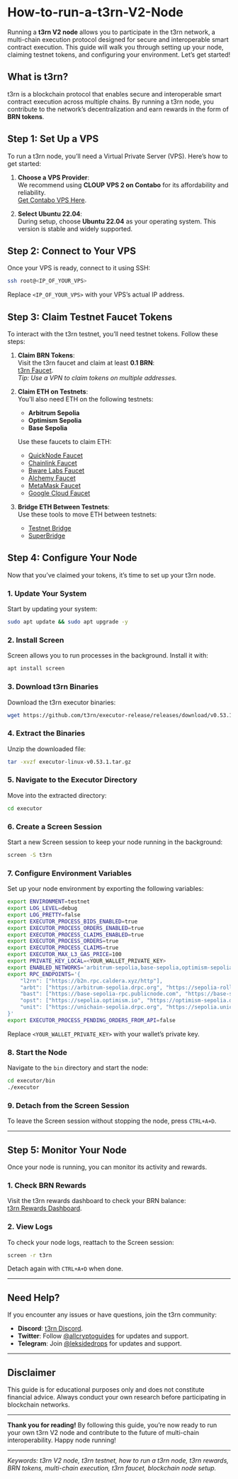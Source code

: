 # How-to-run-a-t3rn-V2-Node


Running a **t3rn V2 node** allows you to participate in the t3rn network, a multi-chain execution protocol designed for secure and interoperable smart contract execution. This guide will walk you through setting up your node, claiming testnet tokens, and configuring your environment. Let’s get started!  


## **What is t3rn?**  
t3rn is a blockchain protocol that enables secure and interoperable smart contract execution across multiple chains. By running a t3rn node, you contribute to the network’s decentralization and earn rewards in the form of **BRN tokens**.  


## **Step 1: Set Up a VPS**  
To run a t3rn node, you’ll need a Virtual Private Server (VPS). Here’s how to get started:  

1. **Choose a VPS Provider**:  
   We recommend using **CLOUP VPS 2 on Contabo** for its affordability and reliability.  
   [Get Contabo VPS Here]([https://www.tkqlhce.com/5k117cy63y5LNMNPTTSSSLNRMOOPST?sid=medium]).  

2. **Select Ubuntu 22.04**:  
   During setup, choose **Ubuntu 22.04** as your operating system. This version is stable and widely supported.  


## **Step 2: Connect to Your VPS**  
Once your VPS is ready, connect to it using SSH:  

```bash  
ssh root@<IP_OF_YOUR_VPS>  
```  
Replace `<IP_OF_YOUR_VPS>` with your VPS’s actual IP address.  


## **Step 3: Claim Testnet Faucet Tokens**  
To interact with the t3rn testnet, you’ll need testnet tokens. Follow these steps:  

1. **Claim BRN Tokens**:  
   Visit the t3rn faucet and claim at least **0.1 BRN**:  
   [t3rn Faucet](https://b2n.hub.caldera.xyz/).  
   *Tip: Use a VPN to claim tokens on multiple addresses.*  

2. **Claim ETH on Testnets**:  
   You’ll also need ETH on the following testnets:  
   - **Arbitrum Sepolia**  
   - **Optimism Sepolia**  
   - **Base Sepolia**  

   Use these faucets to claim ETH:  
   - [QuickNode Faucet](https://faucet.quicknode.com/arbitrum/sepolia)  
   - [Chainlink Faucet](https://faucets.chain.link/arbitrum-sepolia)  
   - [Bware Labs Faucet](https://bwarelabs.com/faucets/arbitrum-sepolia)  
   - [Alchemy Faucet](https://www.alchemy.com/faucets/ethereum-sepolia)  
   - [MetaMask Faucet](https://docs.metamask.io/developer-tools/faucet/)  
   - [Google Cloud Faucet](https://cloud.google.com/application/web3/faucet/ethereum/sepolia)  

3. **Bridge ETH Between Testnets**:  
   Use these tools to move ETH between testnets:  
   - [Testnet Bridge](https://testnetbridge.com/sepolia)  
   - [SuperBridge](https://testnets.superbridge.app/base-sepolia)  


## **Step 4: Configure Your Node**  
Now that you’ve claimed your tokens, it’s time to set up your t3rn node.  

### **1. Update Your System**  
Start by updating your system:  
```bash  
sudo apt update && sudo apt upgrade -y  
```  

### **2. Install Screen**  
Screen allows you to run processes in the background. Install it with:  
```bash  
apt install screen  
```  

### **3. Download t3rn Binaries**  
Download the t3rn executor binaries:  
```bash  
wget https://github.com/t3rn/executor-release/releases/download/v0.53.1/executor-linux-v0.53.1.tar.gz  
```  

### **4. Extract the Binaries**  
Unzip the downloaded file:  
```bash  
tar -xvzf executor-linux-v0.53.1.tar.gz  
```  

### **5. Navigate to the Executor Directory**  
Move into the extracted directory:  
```bash  
cd executor  
```  

### **6. Create a Screen Session**  
Start a new Screen session to keep your node running in the background:  
```bash  
screen -S t3rn  
```  

### **7. Configure Environment Variables**  
Set up your node environment by exporting the following variables:  

```bash  
export ENVIRONMENT=testnet  
export LOG_LEVEL=debug  
export LOG_PRETTY=false  
export EXECUTOR_PROCESS_BIDS_ENABLED=true  
export EXECUTOR_PROCESS_ORDERS_ENABLED=true  
export EXECUTOR_PROCESS_CLAIMS_ENABLED=true  
export EXECUTOR_PROCESS_ORDERS=true  
export EXECUTOR_PROCESS_CLAIMS=true  
export EXECUTOR_MAX_L3_GAS_PRICE=100  
export PRIVATE_KEY_LOCAL=<YOUR_WALLET_PRIVATE_KEY>  
export ENABLED_NETWORKS='arbitrum-sepolia,base-sepolia,optimism-sepolia,l2rn'  
export RPC_ENDPOINTS='{  
    "l2rn": ["https://b2n.rpc.caldera.xyz/http"],  
    "arbt": ["https://arbitrum-sepolia.drpc.org", "https://sepolia-rollup.arbitrum.io/rpc"],  
    "bast": ["https://base-sepolia-rpc.publicnode.com", "https://base-sepolia.drpc.org"],  
    "opst": ["https://sepolia.optimism.io", "https://optimism-sepolia.drpc.org"],  
    "unit": ["https://unichain-sepolia.drpc.org", "https://sepolia.unichain.org"]  
}'  
export EXECUTOR_PROCESS_PENDING_ORDERS_FROM_API=false  
```  

Replace `<YOUR_WALLET_PRIVATE_KEY>` with your wallet’s private key.  

### **8. Start the Node**  
Navigate to the `bin` directory and start the node:  
```bash  
cd executor/bin  
./executor  
```  

### **9. Detach from the Screen Session**  
To leave the Screen session without stopping the node, press `CTRL+A+D`.  

---

## **Step 5: Monitor Your Node**  
Once your node is running, you can monitor its activity and rewards.  

### **1. Check BRN Rewards**  
Visit the t3rn rewards dashboard to check your BRN balance:  
[t3rn Rewards Dashboard](https://unlock3d.t3rn.io/rewards).  

### **2. View Logs**  
To check your node logs, reattach to the Screen session:  
```bash  
screen -r t3rn  
```  
Detach again with `CTRL+A+D` when done.  

---

## **Need Help?**  
If you encounter any issues or have questions, join the t3rn community:  
- **Discord**: [t3rn Discord](https://discord.gg/D5p9rmUexr).  
- **Twitter**: Follow [@allcryptoguides](https://x.com/allcryptoguides) for updates and support.  
- **Telegram**: Join [@leksidedrops](https://t.me/leksidedrops) for updates and support.  

---

## **Disclaimer**  
This guide is for educational purposes only and does not constitute financial advice. Always conduct your own research before participating in blockchain networks.  

---

**Thank you for reading!** By following this guide, you’re now ready to run your own t3rn V2 node and contribute to the future of multi-chain interoperability. Happy node running!  

---  
*Keywords: t3rn V2 node, t3rn testnet, how to run a t3rn node, t3rn rewards, BRN tokens, multi-chain execution, t3rn faucet, blockchain node setup.*
